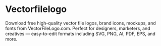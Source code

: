 # Vectorfilelogo
Download free high-quality vector file logos, brand icons, mockups, and fonts from VectorFileLogo.com. Perfect for designers, marketers, and creatives — easy-to-edit formats including SVG, PNG, AI, PDF, EPS, and more.
